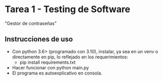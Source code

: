 # Tarea 1 - Testing de Software

"Gestor de contraseñas"

## Instrucciones de uso

- Con python 3.6> (programado con 3.10), instalar, ya sea en un venv o directamente en pip, lo reflejado en los requerimientos:
    - pip install requirements.txt
- Hacer funcionar con python main.py
- El programa es autoexplicativo en consola.